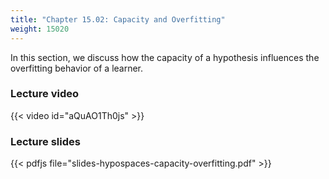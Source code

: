 ```yaml
---
title: "Chapter 15.02: Capacity and Overfitting"
weight: 15020
---
```

In this section, we discuss how the capacity of a hypothesis influences the overfitting behavior of a learner. 

<!--more-->

### Lecture video

{{< video id="aQuAO1Th0js" >}}

### Lecture slides

{{< pdfjs file="slides-hypospaces-capacity-overfitting.pdf" >}}
